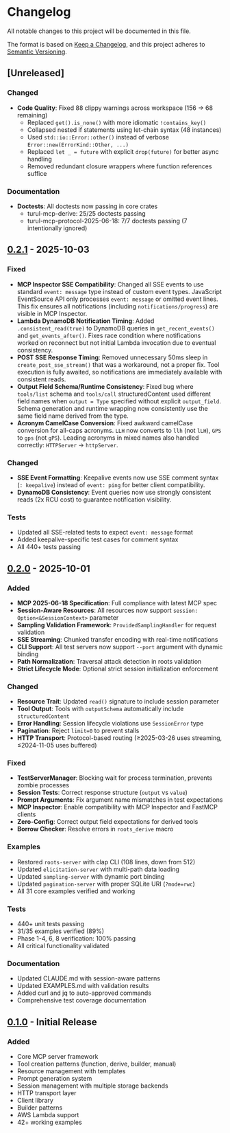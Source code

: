 # Changelog

All notable changes to this project will be documented in this file.

The format is based on [Keep a Changelog](https://keepachangelog.com/en/1.0.0/),
and this project adheres to [Semantic Versioning](https://semver.org/spec/v2.0.0.html).

## [Unreleased]

### Changed
- **Code Quality**: Fixed 88 clippy warnings across workspace (156 → 68 remaining)
  - Replaced `get().is_none()` with more idiomatic `!contains_key()`
  - Collapsed nested if statements using let-chain syntax (48 instances)
  - Used `std::io::Error::other()` instead of verbose `Error::new(ErrorKind::Other, ...)`
  - Replaced `let _ = future` with explicit `drop(future)` for better async handling
  - Removed redundant closure wrappers where function references suffice

### Documentation
- **Doctests**: All doctests now passing in core crates
  - turul-mcp-derive: 25/25 doctests passing
  - turul-mcp-protocol-2025-06-18: 7/7 doctests passing (7 intentionally ignored)

## [0.2.1] - 2025-10-03

### Fixed
- **MCP Inspector SSE Compatibility**: Changed all SSE events to use standard `event: message` type instead of custom event types. JavaScript EventSource API only processes `event: message` or omitted event lines. This fix ensures all notifications (including `notifications/progress`) are visible in MCP Inspector.
- **Lambda DynamoDB Notification Timing**: Added `.consistent_read(true)` to DynamoDB queries in `get_recent_events()` and `get_events_after()`. Fixes race condition where notifications worked on reconnect but not initial Lambda invocation due to eventual consistency.
- **POST SSE Response Timing**: Removed unnecessary 50ms sleep in `create_post_sse_stream()` that was a workaround, not a proper fix. Tool execution is fully awaited, so notifications are immediately available with consistent reads.
- **Output Field Schema/Runtime Consistency**: Fixed bug where `tools/list` schema and `tools/call` structuredContent used different field names when `output = Type` specified without explicit `output_field`. Schema generation and runtime wrapping now consistently use the same field name derived from the type.
- **Acronym CamelCase Conversion**: Fixed awkward camelCase conversion for all-caps acronyms. `LLH` now converts to `llh` (not `lLH`), `GPS` to `gps` (not `gPS`). Leading acronyms in mixed names also handled correctly: `HTTPServer` → `httpServer`.

### Changed
- **SSE Event Formatting**: Keepalive events now use SSE comment syntax (`: keepalive`) instead of `event: ping` for better client compatibility.
- **DynamoDB Consistency**: Event queries now use strongly consistent reads (2x RCU cost) to guarantee notification visibility.

### Tests
- Updated all SSE-related tests to expect `event: message` format
- Added keepalive-specific test cases for comment syntax
- All 440+ tests passing

## [0.2.0] - 2025-10-01

### Added
- **MCP 2025-06-18 Specification**: Full compliance with latest MCP spec
- **Session-Aware Resources**: All resources now support `session: Option<&SessionContext>` parameter
- **Sampling Validation Framework**: `ProvidedSamplingHandler` for request validation
- **SSE Streaming**: Chunked transfer encoding with real-time notifications
- **CLI Support**: All test servers now support `--port` argument with dynamic binding
- **Path Normalization**: Traversal attack detection in roots validation
- **Strict Lifecycle Mode**: Optional strict session initialization enforcement

### Changed
- **Resource Trait**: Updated `read()` signature to include session parameter
- **Tool Output**: Tools with `outputSchema` automatically include `structuredContent`
- **Error Handling**: Session lifecycle violations use `SessionError` type
- **Pagination**: Reject `limit=0` to prevent stalls
- **HTTP Transport**: Protocol-based routing (≥2025-03-26 uses streaming, ≤2024-11-05 uses buffered)

### Fixed
- **TestServerManager**: Blocking wait for process termination, prevents zombie processes
- **Session Tests**: Correct response structure (`output` vs `value`)
- **Prompt Arguments**: Fix argument name mismatches in test expectations
- **MCP Inspector**: Enable compatibility with MCP Inspector and FastMCP clients
- **Zero-Config**: Correct output field expectations for derived tools
- **Borrow Checker**: Resolve errors in `roots_derive` macro

### Examples
- Restored `roots-server` with clap CLI (108 lines, down from 512)
- Updated `elicitation-server` with multi-path data loading
- Updated `sampling-server` with dynamic port binding
- Updated `pagination-server` with proper SQLite URI (`?mode=rwc`)
- All 31 core examples verified and working

### Tests
- 440+ unit tests passing
- 31/35 examples verified (89%)
- Phase 1-4, 6, 8 verification: 100% passing
- All critical functionality validated

### Documentation
- Updated CLAUDE.md with session-aware patterns
- Updated EXAMPLES.md with validation results
- Added curl and jq to auto-approved commands
- Comprehensive test coverage documentation

## [0.1.0] - Initial Release

### Added
- Core MCP server framework
- Tool creation patterns (function, derive, builder, manual)
- Resource management with templates
- Prompt generation system
- Session management with multiple storage backends
- HTTP transport layer
- Client library
- Builder patterns
- AWS Lambda support
- 42+ working examples

[0.2.1]: https://github.com/aussierobots/turul-mcp-framework/compare/v0.2.0...v0.2.1
[0.2.0]: https://github.com/aussierobots/turul-mcp-framework/compare/v0.1.0...v0.2.0
[0.1.0]: https://github.com/aussierobots/turul-mcp-framework/releases/tag/v0.1.0
